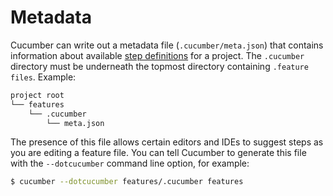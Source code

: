 # Metadata

Cucumber can write out a metadata file (`.cucumber/meta.json`) that contains information about available [step definitions](stepdefs.html) for a project. The `.cucumber` directory must be underneath the topmost directory containing `.feature files`. Example:

```sh
project root
└── features
    └── .cucumber
        └── meta.json
```

The presence of this file allows certain editors and IDEs to suggest steps as you are editing a feature file. You can tell Cucumber to generate this file with the `--dotcucumber` command line option, for example:

```sh
$ cucumber --dotcucumber features/.cucumber features
```